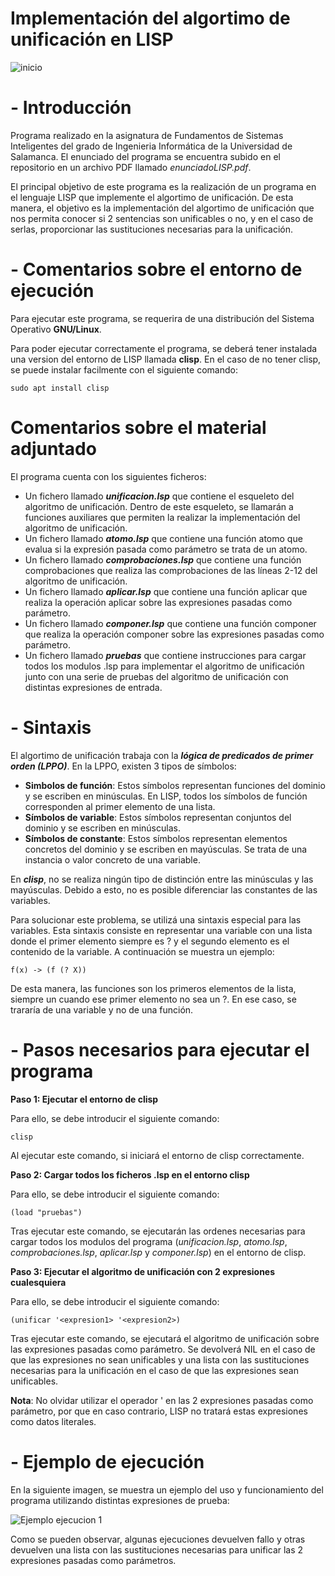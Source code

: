 # Implementación del algortimo de unificación en LISP

![inicio](https://github.com/rmelgo/FSI-Algortimo-unificacion-LISP/assets/145989723/5e134162-4ee5-4076-a883-713310dd6787)

# - Introducción

Programa realizado en la asignatura de Fundamentos de Sistemas Inteligentes del grado de Ingenieria Informática de la Universidad de Salamanca. El enunciado del programa se encuentra subido en el repositorio en un archivo PDF llamado *enunciadoLISP.pdf*.

El principal objetivo de este programa es la realización de un programa en el lenguaje LISP que implemente el algortimo de unificación.
De esta manera, el objetivo es la implementación del algortimo de unificación que nos permita conocer si 2 sentencias son unificables o no, y en el caso de serlas, proporcionar las sustituciones necesarias para la unificación.

# - Comentarios sobre el entorno de ejecución

Para ejecutar este programa, se requerira de una distribución del Sistema Operativo **GNU/Linux**.    

Para poder ejecutar correctamente el programa, se deberá tener instalada una version del entorno de LISP llamada **clisp**. En el caso de no tener clisp, se puede instalar facilmente con el siguiente comando:

```sudo apt install clisp```

# Comentarios sobre el material adjuntado

El programa cuenta con los siguientes ficheros:

- Un fichero llamado ***unificacion.lsp*** que contiene el esqueleto del algoritmo de unificación. Dentro de este esqueleto, se llamarán a funciones auxiliares que permiten la realizar la implementación del algoritmo de unificación.
- Un fichero llamado ***atomo.lsp*** que contiene una función atomo que evalua si la expresión pasada como parámetro se trata de un atomo.
- Un fichero llamado ***comprobaciones.lsp*** que contiene una función comprobaciones que realiza las comprobaciones de las líneas 2-12 del algoritmo de unificación.
- Un fichero llamado ***aplicar.lsp*** que contiene una función aplicar que realiza la operación aplicar sobre las expresiones pasadas como parámetro.
- Un fichero llamado ***componer.lsp*** que contiene una función componer que realiza la operación componer sobre las expresiones pasadas como parámetro.
- Un fichero llamado ***pruebas*** que contiene instrucciones para cargar todos los modulos .lsp para implementar el algoritmo de unificación junto con una serie de pruebas del algoritmo de unificación con distintas expresiones de entrada.

# - Sintaxis

El algortimo de unificación trabaja con la ***lógica de predicados de primer orden (LPPO)***. En la LPPO, existen 3 tipos de símbolos:

- **Simbolos de función**: Estos símbolos representan funciones del dominio y se escriben en minúsculas. En LISP, todos los símbolos de función corresponden al primer elemento de una lista.
- **Símbolos de variable**: Estos símbolos representan conjuntos del dominio y se escriben en minúsculas. 
- **Símbolos de constante**: Estos símbolos representan elementos concretos del dominio y se escriben en mayúsculas. Se trata de una instancia o valor concreto de una variable.

En ***clisp***, no se realiza ningún tipo de distinción entre las minúsculas y las mayúsculas. Debido a esto, no es posible diferenciar las constantes de las variables.

Para solucionar este problema, se utilizá una sintaxis especial para las variables. Esta sintaxis consiste en representar una variable con una lista donde el primer elemento siempre es ? y el segundo elemento es el contenido de la variable. A continuación se muestra un ejemplo:

```f(x) -> (f (? X))```

De esta manera, las funciones son los primeros elementos de la lista, siempre un cuando ese primer elemento no sea un ?. En ese caso, se trararía de una variable y no de una función.
 
# - Pasos necesarios para ejecutar el programa

**Paso 1: Ejecutar el entorno de clisp**  

Para ello, se debe introducir el siguiente comando:    

```clisp```

Al ejecutar este comando, si iniciará el entorno de clisp correctamente.

**Paso 2: Cargar todos los ficheros .lsp en el entorno clisp**  

Para ello, se debe introducir el siguiente comando:    

```(load "pruebas")```

Tras ejecutar este comando, se ejecutarán las ordenes necesarias para cargar todos los modulos del programa (*unificacion.lsp*, *atomo.lsp*, *comprobaciones.lsp*, *aplicar.lsp* y *componer.lsp*) en el entorno de clisp.

**Paso 3: Ejecutar el algoritmo de unificación con 2 expresiones cualesquiera**  

Para ello, se debe introducir el siguiente comando:    

```(unificar '<expresion1> '<expresion2>)```

Tras ejecutar este comando, se ejecutará el algoritmo de unificación sobre las expresiones pasadas como parámetro. Se devolverá NIL en el caso de que las expresiones no sean unificables y una lista con las sustituciones necesarias para la unificación en el caso de que las expresiones sean unificables.

**Nota**: No olvidar utilizar el operador ' en las 2 expresiones pasadas como parámetro, por que en caso contrario, LISP no tratará estas expresiones como datos literales.

# - Ejemplo de ejecución

En la siguiente imagen, se muestra un ejemplo del uso y funcionamiento del programa utilizando distintas expresiones de prueba:

![Ejemplo ejecucion 1](https://github.com/rmelgo/FSI-Algortimo-unificacion-LISP/assets/145989723/41a81731-8c40-47b7-bb37-18fbb9252727)

Como se pueden observar, algunas ejecuciones devuelven fallo y otras devuelven una lista con las sustituciones necesarias para unificar las 2 expresiones pasadas como parámetros.
